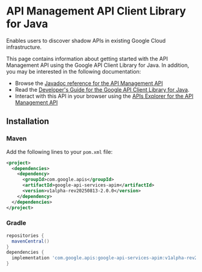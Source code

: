 # API Management API Client Library for Java

Enables users to discover shadow APIs in existing Google Cloud infrastructure.

This page contains information about getting started with the API Management API
using the Google API Client Library for Java. In addition, you may be interested
in the following documentation:

* Browse the [Javadoc reference for the API Management API][javadoc]
* Read the [Developer's Guide for the Google API Client Library for Java][google-api-client].
* Interact with this API in your browser using the [APIs Explorer for the API Management API][api-explorer]

## Installation

### Maven

Add the following lines to your `pom.xml` file:

```xml
<project>
  <dependencies>
    <dependency>
      <groupId>com.google.apis</groupId>
      <artifactId>google-api-services-apim</artifactId>
      <version>v1alpha-rev20250813-2.0.0</version>
    </dependency>
  </dependencies>
</project>
```

### Gradle

```gradle
repositories {
  mavenCentral()
}
dependencies {
  implementation 'com.google.apis:google-api-services-apim:v1alpha-rev20250813-2.0.0'
}
```

[javadoc]: https://googleapis.dev/java/google-api-services-apim/latest/index.html
[google-api-client]: https://github.com/googleapis/google-api-java-client/
[api-explorer]: https://developers.google.com/apis-explorer/#p/apim/v1/
